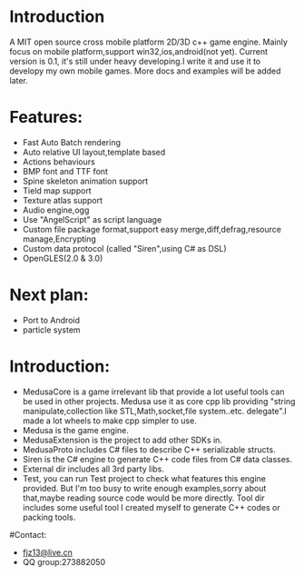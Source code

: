 # Introduction
A MIT open source cross mobile platform 2D/3D c++ game engine.
Mainly focus on mobile platform,support win32,ios,android(not yet).
Current version is 0.1, it's still under heavy developing.I write it and use it to developy my own mobile games.
More docs and examples will be added later.

# Features:
* Fast Auto Batch rendering
* Auto relative UI layout,template based
* Actions behaviours
* BMP font and TTF font
* Spine skeleton animation support
* Tield map support
* Texture atlas support
* Audio engine,ogg
* Use "AngelScript" as script language
* Custom file package format,support easy merge,diff,defrag,resource manage,Encrypting
* Custom data protocol (called "Siren",using C# as DSL)
* OpenGLES(2.0 & 3.0)

# Next plan:
* Port to Android
* particle system

# Introduction:
* MedusaCore is a game irrelevant lib that provide a lot useful tools can be used in other projects. Medusa use it as core cpp lib providing "string manipulate,collection like STL,Math,socket,file system..etc. delegate".I made a lot wheels to make cpp simpler to use.
* Medusa is the game engine.
* MedusaExtension is the project to add other SDKs in.
* MedusaProto includes C# files to describe C++ serializable structs.
* Siren is the C# engine to generate C++ code files from C# data classes.
* External dir includes all 3rd party libs.
* Test, you can run Test project to check what features this engine provided. But I'm too busy to write enough examples,sorry about that,maybe reading source code would be more directly.
Tool dir includes some useful tool I created myself to generate C++ codes or packing tools.

#Contact: 
* fjz13@live.cn
* QQ group:273882050
